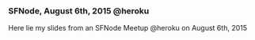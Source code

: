 ### SFNode, August 6th, 2015 @heroku

Here lie my slides from an SFNode Meetup @heroku on August 6th, 2015